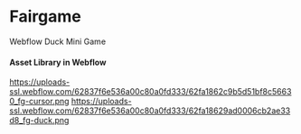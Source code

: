 # Fairgame

Webflow Duck Mini Game

#### Asset Library in Webflow

https://uploads-ssl.webflow.com/62837f6e536a00c80a0fd333/62fa1862c9b5d51bf8c56630_fg-cursor.png
https://uploads-ssl.webflow.com/62837f6e536a00c80a0fd333/62fa18629ad0006cb2ae33d8_fg-duck.png
